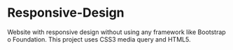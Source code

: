 # Responsive-Design

Website with responsive design without using any framework like Bootstrap o Foundation. This project uses CSS3 media query and HTML5.

